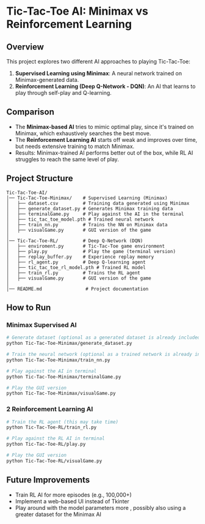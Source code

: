 # Tic-Tac-Toe AI: Minimax vs Reinforcement Learning

## Overview

This project explores two different AI approaches to playing Tic-Tac-Toe:

1. **Supervised Learning using Minimax**: A neural network trained on Minimax-generated data.
2. **Reinforcement Learning (Deep Q-Network - DQN)**: An AI that learns to play through self-play and Q-learning.

## Comparison

- The **Minimax-based AI** tries to mimic optimal play, since it's trained on Minimax, which exhaustively searches the best move.
- The **Reinforcement Learning AI** starts off weak and improves over time, but needs extensive training to match Minimax.
- Results: Minimax-trained AI performs better out of the box, while RL AI struggles to reach the same level of play.

## Project Structure

```
Tic-Tac-Toe-AI/
│── Tic-Tac-Toe-Minimax/    # Supervised Learning (Minimax)
│   ├── dataset.csv         # Training data generated using Minimax
│   ├── generate_dataset.py # Generates Minimax training data
│   ├── terminalGame.py     # Play against the AI in the terminal
│   ├── tic_tac_toe_model.pth # Trained neural network
│   ├── train_nn.py         # Trains the NN on Minimax data
│   ├── visualGame.py       # GUI version of the game
│
│── Tic-Tac-Toe-RL/         # Deep Q-Network (DQN)
│   ├── enviroment.py       # Tic-Tac-Toe game environment
│   ├── play.py             # Play the game (terminal version)
│   ├── replay_buffer.py    # Experience replay memory
│   ├── rl_agent.py         # Deep Q-learning agent
│   ├── tic_tac_toe_rl_model.pth # Trained RL model
│   ├── train_rl.py         # Trains the RL agent
│   ├── visualGame.py       # GUI version of the game
│
│── README.md                # Project documentation
```

## How to Run

###  Minimax Supervised AI

```sh
# Generate dataset (optional as a generated dataset is already included)
python Tic-Tac-Toe-Minimax/generate_dataset.py

# Train the neural network (optional as a trained network is already included )
python Tic-Tac-Toe-Minimax/train_nn.py

# Play against the AI in terminal
python Tic-Tac-Toe-Minimax/terminalGame.py

# Play the GUI version
python Tic-Tac-Toe-Minimax/visualGame.py
```

### 2 Reinforcement Learning AI

```sh
# Train the RL agent (this may take time)
python Tic-Tac-Toe-RL/train_rl.py

# Play against the RL AI in terminal
python Tic-Tac-Toe-RL/play.py

# Play the GUI version
python Tic-Tac-Toe-RL/visualGame.py
```

## Future Improvements

- Train RL AI for more episodes (e.g., 100,000+)
- Implement a web-based UI instead of Tkinter
- Play around with the model parameters more , possibly also using a greater dataset for the Minimax AI



###




